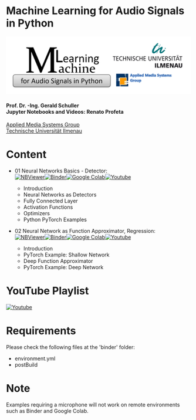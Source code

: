 # Machine Learning for Audio Signals in Python
<p align="center">
    <img src="./images/mlfasp.png">
</p>

#### Prof. Dr. -Ing. Gerald Schuller <br> Jupyter Notebooks and Videos: Renato Profeta
[Applied Media Systems Group](https://www.tu-ilmenau.de/en/applied-media-systems-group/) <br>
[Technische Universität Ilmenau](https://www.tu-ilmenau.de/)

# Content
- 01 Neural Networks Basics - Detector:<br> [![NBViewer](https://badgen.net/badge/Launch/on%20NBViewer/blue?icon=terminal)](https://nbviewer.jupyter.org/github/GuitarsAI/MLfAS/blob/master/MLAS_01_NeuralNets_Detection.ipynb)[![Binder](https://mybinder.org/badge_logo.svg)](https://mybinder.org/v2/gh/GuitarsAI/MLfAS/master?filepath=MLAS_01_NeuralNets_Detection.ipynb)[![Google Colab](https://badgen.net/badge/Launch/on%20Google%20Colab/black?icon=terminal)](https://colab.research.google.com/github/GuitarsAI/MLfAS/blob/master/MLAS_01_NeuralNets_Detection.ipynb)[![Youtube](https://badgen.net/badge/Launch/on%20YouTube/red?icon=terminal)](https://youtu.be/9ueXaEbRFLY)

  - Introduction
  - Neural Networks as Detectors
  - Fully Connected Layer
  - Activation Functions
  - Optimizers
  - Python PyTorch Examples
  
- 02 Neural Network as Function Approximator, Regression:<br> [![NBViewer](https://badgen.net/badge/Launch/on%20NBViewer/blue?icon=terminal)](https://nbviewer.jupyter.org/github/GuitarsAI/MLfAS/blob/master/MLAS_02_NeuralNets_Approximator.ipynb)[![Binder](https://mybinder.org/badge_logo.svg)](https://mybinder.org/v2/gh/GuitarsAI/MLfAS/master?filepath=MLAS_02_NeuralNets_Approximator.ipynb)[![Google Colab](https://badgen.net/badge/Launch/on%20Google%20Colab/black?icon=terminal)](https://colab.research.google.com/github/GuitarsAI/MLfAS/blob/master/MLAS_02_NeuralNets_Approximator.ipynb)[![Youtube](https://badgen.net/badge/Launch/on%20YouTube/red?icon=terminal)](https://youtu.be/eg6nZJz05eA)

  - Introduction
  - PyTorch Example: Shallow Network
  - Deep Function Approximator
  - PyTorch Example: Deep Network

 # YouTube Playlist
 [![Youtube](https://badgen.net/badge/Launch/on%20YouTube/red?icon=terminal)](https://www.youtube.com/playlist?list=PL6QnpHKwdPYjfCH2zkMGEHu2kv1HTICYA)
 

# Requirements
Please check the following files at the 'binder' folder:
  - environment.yml
  - postBuild
  
 # Note
 Examples requiring a microphone will not work on remote environments such as Binder and Google Colab. 
